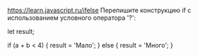 https://learn.javascript.ru/ifelse
Перепишите конструкцию if с использованием условного оператора '?':

let result;

if (a + b < 4) {
result = 'Мало';
} else {
result = 'Много';
}

